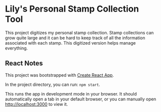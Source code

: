 # Lily's Personal Stamp Collection Tool

This project digitizes my personal stamp collection. Stamp collections can
grow quite large and it can be hard to keep track of all the information
associated with each stamp. This digitized version helps manage everything.

## React Notes

This project was bootstrapped with
[Create React App](https://github.com/facebook/create-react-app).

In the project directory, you can run: `npm start`.

This runs the app in development mode in your browser. It should
automatically open a tab in your default browser, or you can manually open
[http://localhost:3000](http://localhost:3000) to view it.
